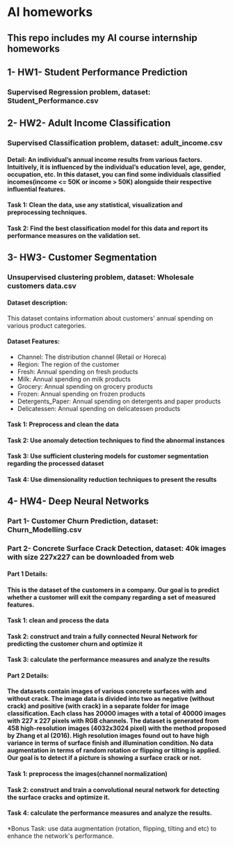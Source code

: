 # AI homeworks
## This repo includes my AI course internship homeworks


## 1- HW1- Student Performance Prediction
### Supervised Regression problem, dataset: Student_Performance.csv


## 2- HW2- Adult Income Classification
### Supervised Classification problem, dataset: adult_income.csv

#### Detail: An individual’s annual income results from various factors. Intuitively, it is influenced by the individual’s education level, age, gender, occupation, etc. In this dataset, you can find some individuals classified incomes(income <= 50K or income > 50K) alongside their respective influential features.
#### Task 1: Clean the data, use any statistical, visualization and preprocessing techniques.
#### Task 2: Find the best classification model for this data and report its performance measures on the validation set.


## 3- HW3- Customer Segmentation
### Unsupervised clustering problem, dataset: Wholesale customers data.csv

#### Dataset description:
This dataset contains information about customers' annual spending on various product categories.
#### Dataset Features:
 * Channel: The distribution channel (Retail or Horeca)
 * Region: The region of the customer
 * Fresh: Annual spending on fresh products
 * Milk: Annual spending on milk products
 * Grocery: Annual spending on grocery products
 * Frozen: Annual spending on frozen products
 * Detergents_Paper: Annual spending on detergents and paper products
 * Delicatessen: Annual spending on delicatessen products

#### Task 1: Preprocess and clean the data
#### Task 2: Use anomaly detection techniques to find the abnormal instances
#### Task 3: Use sufficient clustering models for customer segmentation regarding the processed dataset
#### Task 4: Use dimensionality reduction techniques to present the results


## 4- HW4- Deep Neural Networks
### Part 1- Customer Churn Prediction, dataset: Churn_Modelling.csv
### Part 2- Concrete Surface Crack Detection, dataset: 40k images with size 227x227 can be downloaded from web

#### Part 1 Details:
#### This is the dataset of the customers in a company. Our goal is to predict whether a customer will exit the company regarding a set of measured features.

#### Task 1: clean and process the data
#### Task 2: construct and train a fully connected Neural Network for predicting the customer churn and optimize it
#### Task 3: calculate the performance measures and analyze the results

#### Part 2 Details:
#### The datasets contain images of various concrete surfaces with and without crack. The image data is divided into two as negative (without crack) and positive (with crack) in a separate folder for image classification. Each class has 20000 images with a total of 40000 images with 227 x 227 pixels with RGB channels. The dataset is generated from 458 high-resolution images (4032x3024 pixel) with the method proposed by Zhang et al (2016). High resolution images found out to have high variance in terms of surface finish and illumination condition. No data augmentation in terms of random rotation or flipping or tilting is applied. Our goal is to detect if a picture is showing a surface crack or not.

#### Task 1: preprocess the images(channel normalization)
#### Task 2: construct and train a convolutional neural network for detecting the surface cracks and optimize it.
#### Task 4: calculate the performance measures and analyze the results.
*Bonus Task: use data augmentation (rotation, flipping, tilting and etc) to enhance the network's performance.
